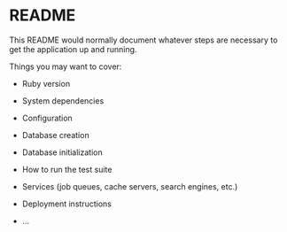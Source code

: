 # README

This README would normally document whatever steps are necessary to get the
application up and running.

Things you may want to cover:

* Ruby version

* System dependencies

* Configuration

* Database creation

* Database initialization

* How to run the test suite

* Services (job queues, cache servers, search engines, etc.)

* Deployment instructions

* ...



<!--
<% if @content.image.present? %>
<%= image_tag (@content.image.url) if @content.image_url %>
<% end %>
<h1><%= @content.title %></h1> -->
